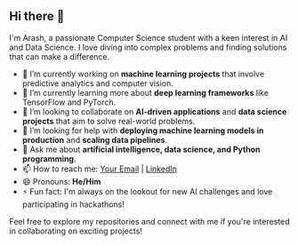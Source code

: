 ## Hi there 👋

I'm Arash, a passionate Computer Science student with a keen interest in AI and Data Science. I love diving into complex problems and finding solutions that can make a difference.

- 🔭 I’m currently working on **machine learning projects** that involve predictive analytics and computer vision.
- 🌱 I’m currently learning more about **deep learning frameworks** like TensorFlow and PyTorch.
- 👯 I’m looking to collaborate on **AI-driven applications** and **data science projects** that aim to solve real-world problems.
- 🤔 I’m looking for help with **deploying machine learning models in production** and **scaling data pipelines**.
- 💬 Ask me about **artificial intelligence, data science, and Python programming**.
- 📫 How to reach me: [Your Email](mailto:arash.rez03@gmail.com) | [LinkedIn](https://www.linkedin.com/in/arash-rezaali-681b7324b) 
- 😄 Pronouns: **He/Him**
- ⚡ Fun fact: I'm always on the lookout for new AI challenges and love participating in hackathons!

Feel free to explore my repositories and connect with me if you're interested in collaborating on exciting projects!
